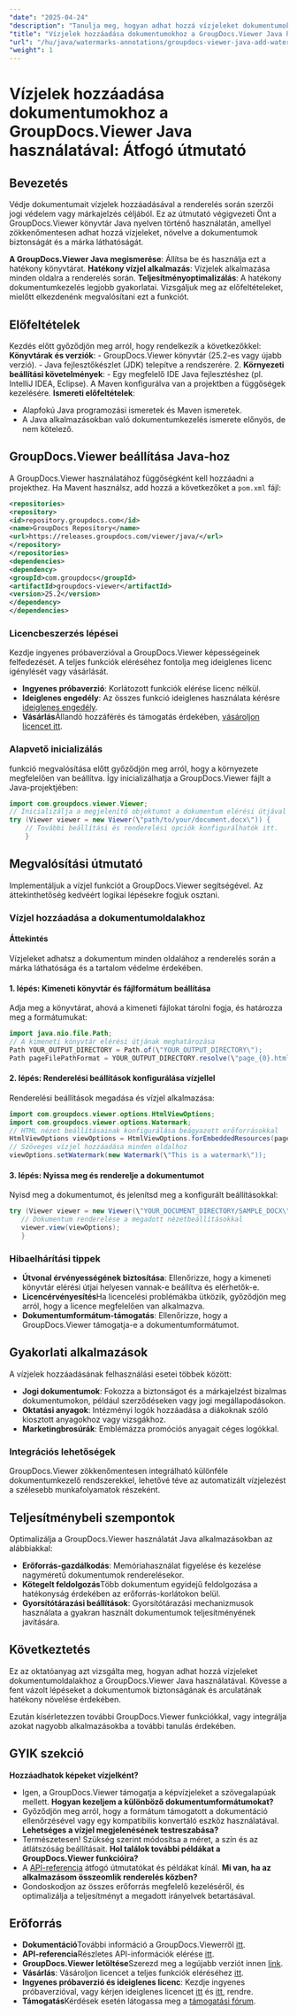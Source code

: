 ```yaml
---
"date": "2025-04-24"
"description": "Tanulja meg, hogyan adhat hozzá vízjeleket dokumentumokhoz a GroupDocs.Viewer segítségével Java nyelven. Fokozza a dokumentumok biztonságát és arculatát ezzel a lépésről lépésre haladó oktatóanyaggal."
"title": "Vízjelek hozzáadása dokumentumokhoz a GroupDocs.Viewer Java használatával – Átfogó útmutató"
"url": "/hu/java/watermarks-annotations/groupdocs-viewer-java-add-watermark-documents/"
"weight": 1
---
```


# Vízjelek hozzáadása dokumentumokhoz a GroupDocs.Viewer Java használatával: Átfogó útmutató

## Bevezetés

Védje dokumentumait vízjelek hozzáadásával a renderelés során szerzői jogi védelem vagy márkajelzés céljából. Ez az útmutató végigvezeti Önt a GroupDocs.Viewer könyvtár Java nyelven történő használatán, amellyel zökkenőmentesen adhat hozzá vízjeleket, növelve a dokumentumok biztonságát és a márka láthatóságát.

**A GroupDocs.Viewer Java megismerése**: 
Állítsa be és használja ezt a hatékony könyvtárat.
**Hatékony vízjel alkalmazás**: 
Vízjelek alkalmazása minden oldalra a renderelés során.
**Teljesítményoptimalizálás**: A hatékony dokumentumkezelés legjobb gyakorlatai.
Vizsgáljuk meg az előfeltételeket, mielőtt elkezdenénk megvalósítani ezt a funkciót.
## Előfeltételek
Kezdés előtt győződjön meg arról, hogy rendelkezik a következőkkel:
**Könyvtárak és verziók**:
	- GroupDocs.Viewer könyvtár (25.2-es vagy újabb verzió).
	- Java fejlesztőkészlet (JDK) telepítve a rendszerére. 
2. **Környezeti beállítási követelmények**:
	- Egy megfelelő IDE Java fejlesztéshez (pl. IntelliJ IDEA, Eclipse).
	A Maven konfigurálva van a projektben a függőségek kezelésére.
**Ismereti előfeltételek**:
- Alapfokú Java programozási ismeretek és Maven ismeretek.
- A Java alkalmazásokban való dokumentumkezelés ismerete előnyös, de nem kötelező.
## GroupDocs.Viewer beállítása Java-hoz
A GroupDocs.Viewer használatához függőségként kell hozzáadni a projekthez. Ha Mavent használsz, add hozzá a következőket a `pom.xml` fájl:
```xml
<repositories>
<repository>
<id>repository.groupdocs.com</id>
<name>GroupDocs Repository</name>
<url>https://releases.groupdocs.com/viewer/java/</url>
</repository>
</repositories>
<dependencies>
<dependency>
<groupId>com.groupdocs</groupId>
<artifactId>groupdocs-viewer</artifactId>
<version>25.2</version>
</dependency>
</dependencies>
```

### Licencbeszerzés lépései
Kezdje ingyenes próbaverzióval a GroupDocs.Viewer képességeinek felfedezését. A teljes funkciók eléréséhez fontolja meg ideiglenes licenc igénylését vagy vásárlását.
- **Ingyenes próbaverzió**: Korlátozott funkciók elérése licenc nélkül.
- **Ideiglenes engedély**: Az összes funkció ideiglenes használata kérésre [ideiglenes engedély](https://purchase.groupdocs.com/temporary-license/).
- **Vásárlás**Állandó hozzáférés és támogatás érdekében, [vásároljon licencet itt](https://purchase.groupdocs.com/buy).
### Alapvető inicializálás
funkció megvalósítása előtt győződjön meg arról, hogy a környezete megfelelően van beállítva. Így inicializálhatja a GroupDocs.Viewer fájlt a Java-projektjében:
```java
import com.groupdocs.viewer.Viewer;
// Inicializálja a megjelenítő objektumot a dokumentum elérési útjával
try (Viewer viewer = new Viewer(\"path/to/your/document.docx\")) {
	// További beállítási és renderelési opciók konfigurálhatók itt.
	}
```

## Megvalósítási útmutató
Implementáljuk a vízjel funkciót a GroupDocs.Viewer segítségével. Az áttekinthetőség kedvéért logikai lépésekre fogjuk osztani.
### Vízjel hozzáadása a dokumentumoldalakhoz
#### Áttekintés
Vízjeleket adhatsz a dokumentum minden oldalához a renderelés során a márka láthatósága és a tartalom védelme érdekében.
#### 1. lépés: Kimeneti könyvtár és fájlformátum beállítása
Adja meg a könyvtárat, ahová a kimeneti fájlokat tárolni fogja, és határozza meg a formátumukat:
```java
import java.nio.file.Path;
// A kimeneti könyvtár elérési útjának meghatározása
Path YOUR_OUTPUT_DIRECTORY = Path.of(\"YOUR_OUTPUT_DIRECTORY\");
Path pageFilePathFormat = YOUR_OUTPUT_DIRECTORY.resolve(\"page_{0}.html\");
```
#### 2. lépés: Renderelési beállítások konfigurálása vízjellel
Renderelési beállítások megadása és vízjel alkalmazása:
```java
import com.groupdocs.viewer.options.HtmlViewOptions;
import com.groupdocs.viewer.options.Watermark;
// HTML nézet beállításainak konfigurálása beágyazott erőforrásokkal
HtmlViewOptions viewOptions = HtmlViewOptions.forEmbeddedResources(pageFilePathFormat);
// Szöveges vízjel hozzáadása minden oldalhoz
viewOptions.setWatermark(new Watermark(\"This is a watermark\"));
```

#### 3. lépés: Nyissa meg és renderelje a dokumentumot
Nyisd meg a dokumentumot, és jelenítsd meg a konfigurált beállításokkal:
```java
try (Viewer viewer = new Viewer(\"YOUR_DOCUMENT_DIRECTORY/SAMPLE_DOCX\")) {
   // Dokumentum renderelése a megadott nézetbeállításokkal
   viewer.view(viewOptions);
   }
```

### Hibaelhárítási tippek
- **Útvonal érvényességének biztosítása**: Ellenőrizze, hogy a kimeneti könyvtár elérési útjai helyesen vannak-e beállítva és elérhetők-e.
- **Licencérvényesítés**Ha licencelési problémákba ütközik, győződjön meg arról, hogy a licence megfelelően van alkalmazva.
- **Dokumentumformátum-támogatás**: Ellenőrizze, hogy a GroupDocs.Viewer támogatja-e a dokumentumformátumot.
## Gyakorlati alkalmazások
A vízjelek hozzáadásának felhasználási esetei többek között:
- **Jogi dokumentumok**: 
Fokozza a biztonságot és a márkajelzést bizalmas dokumentumokon, például szerződéseken vagy jogi megállapodásokon.
- **Oktatási anyagok**: 
Intézményi logók hozzáadása a diákoknak szóló kiosztott anyagokhoz vagy vizsgákhoz.
- **Marketingbrosúrák**: Emblémázza promóciós anyagait céges logókkal.
### Integrációs lehetőségek
GroupDocs.Viewer zökkenőmentesen integrálható különféle dokumentumkezelő rendszerekkel, lehetővé téve az automatizált vízjelezést a szélesebb munkafolyamatok részeként.
## Teljesítménybeli szempontok
Optimalizálja a GroupDocs.Viewer használatát Java alkalmazásokban az alábbiakkal:
- **Erőforrás-gazdálkodás**: Memóriahasználat figyelése és kezelése nagyméretű dokumentumok renderelésekor.
- **Kötegelt feldolgozás**Több dokumentum egyidejű feldolgozása a hatékonyság érdekében az erőforrás-korlátokon belül.
- **Gyorsítótárazási beállítások**: Gyorsítótárazási mechanizmusok használata a gyakran használt dokumentumok teljesítményének javítására.
## Következtetés
Ez az oktatóanyag azt vizsgálta meg, hogyan adhat hozzá vízjeleket dokumentumoldalakhoz a GroupDocs.Viewer Java használatával. Kövesse a fent vázolt lépéseket a dokumentumok biztonságának és arculatának hatékony növelése érdekében.

Ezután kísérletezzen további GroupDocs.Viewer funkciókkal, vagy integrálja azokat nagyobb alkalmazásokba a további tanulás érdekében.
## GYIK szekció
**Hozzáadhatok képeket vízjelként?**
- Igen, a GroupDocs.Viewer támogatja a képvízjeleket a szövegalapúak mellett.
**Hogyan kezeljem a különböző dokumentumformátumokat?**
- Győződjön meg arról, hogy a formátum támogatott a dokumentáció ellenőrzésével vagy egy kompatibilis konvertáló eszköz használatával.
**Lehetséges a vízjel megjelenésének testreszabása?**
- Természetesen! Szükség szerint módosítsa a méret, a szín és az átlátszóság beállításait.
**Hol találok további példákat a GroupDocs.Viewer funkcióira?**
- A [API-referencia](https://reference.groupdocs.com/viewer/java/) átfogó útmutatókat és példákat kínál.
**Mi van, ha az alkalmazásom összeomlik renderelés közben?**
- Gondoskodjon az összes erőforrás megfelelő kezeléséről, és optimalizálja a teljesítményt a megadott irányelvek betartásával.

## Erőforrás
- **Dokumentáció**További információ a GroupDocs.Viewerről [itt](https://docs.groupdocs.com/viewer/java/).
- **API-referencia**Részletes API-információk elérése [itt](https://reference.groupdocs.com/viewer/java/).
- **GroupDocs.Viewer letöltése**Szerezd meg a legújabb verziót innen [link](https://releases.groupdocs.com/viewer/java/).
- **Vásárlás**: Vásároljon licencet a teljes funkciók eléréséhez [itt](https://purchase.groupdocs.com/buy).
- **Ingyenes próbaverzió és ideiglenes licenc**: Kezdje ingyenes próbaverzióval, vagy kérjen ideiglenes licencet [itt](https://releases.groupdocs.com/viewer/java/) és [itt](https://purchase.groupdocs.com/temporary-license/), rendre.
- **Támogatás**Kérdések esetén látogassa meg a [támogatási fórum](https://forum.groupdocs.com/viewer/).